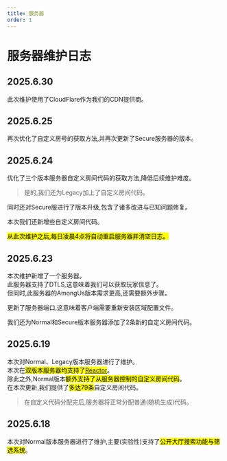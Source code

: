 ```yaml
---
title: 服务器
order: 1
---
```

# 服务器维护日志

## 2025.6.30 <Badge type="danger" text="更新已回滚" />

此次维护使用了CloudFlare作为我们的CDN提供商。

## 2025.6.25

再次优化了自定义房号的获取方法,并再次更新了Secure服务器的版本。

## 2025.6.24

优化了三个版本服务器自定义房间代码的获取方法,降低后续维护难度。
> 是的,我们还为Legacy加上了自定义房间代码。

同时还对Secure服进行了版本升级,包含了诸多改进与已知问题修复。

本次我们还新增些自定义房间代码。

<mark>从此次维护之后,每日凌晨4点将自动重启服务器并清空日志。</mark>

## 2025.6.23 <Badge type="warning" text="Breaking Changes" />

本次维护新增了一个服务器。\
此服务器支持了DTLS,这意味着我们可以获取玩家信息了。\
但同时,此服务器的AmongUs版本需求更高,还需要额外步骤。

更新了服务器端口,这意味着客户端需要重新安装区域配置文件。

我们还为Normal和Secure版本服务器添加了2条新的自定义房间代码。

## 2025.6.19

本次对Normal、Legacy版本服务器进行了维护。\
本次在<mark>双版本服务器均支持了[Reactor](https://github.com/NuclearPowered/Reactor)</mark>。\
除此之外,Normal版本<mark>额外支持了从服务器控制的自定义房间代码</mark>。\
在本次更新,我们提供了<mark>多达79条</mark>自定义房间代码。
> 在自定义代码分配完后,服务器将正常分配普通(随机生成)代码。

## 2025.6.18

本次对Normal版本服务器进行了维护,主要(实验性)支持了<mark>公开大厅搜索功能与筛选系统</mark>。